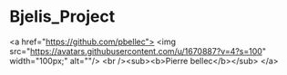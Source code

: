 # Bjelis_Project
&lt;a href="https://github.com/pbellec">    &lt;img src="https://avatars.githubusercontent.com/u/1670887?v=4?s=100" width="100px;" alt=""/>    &lt;br />&lt;sub>&lt;b>Pierre bellec&lt;/b>&lt;/sub> &lt;/a>
